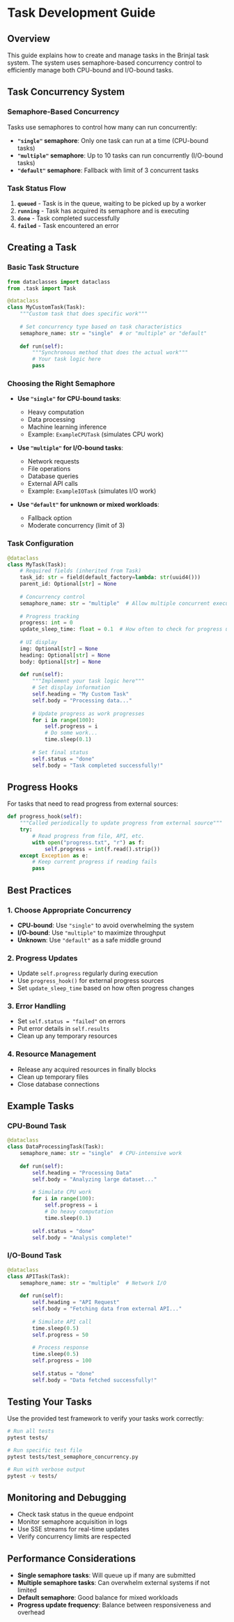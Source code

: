 # Task Development Guide

## Overview

This guide explains how to create and manage tasks in the Brinjal task system. The system uses semaphore-based concurrency control to efficiently manage both CPU-bound and I/O-bound tasks.

## Task Concurrency System

### Semaphore-Based Concurrency

Tasks use semaphores to control how many can run concurrently:

- **`"single"` semaphore**: Only one task can run at a time (CPU-bound tasks)
- **`"multiple"` semaphore**: Up to 10 tasks can run concurrently (I/O-bound tasks)  
- **`"default"` semaphore**: Fallback with limit of 3 concurrent tasks

### Task Status Flow

1. **`queued`** - Task is in the queue, waiting to be picked up by a worker
2. **`running`** - Task has acquired its semaphore and is executing
3. **`done`** - Task completed successfully
4. **`failed`** - Task encountered an error

## Creating a Task

### Basic Task Structure

```python
from dataclasses import dataclass
from .task import Task

@dataclass
class MyCustomTask(Task):
    """Custom task that does specific work"""
    
    # Set concurrency type based on task characteristics
    semaphore_name: str = "single"  # or "multiple" or "default"
    
    def run(self):
        """Synchronous method that does the actual work"""
        # Your task logic here
        pass
```

### Choosing the Right Semaphore

- **Use `"single"` for CPU-bound tasks**:
  - Heavy computation
  - Data processing
  - Machine learning inference
  - Example: `ExampleCPUTask` (simulates CPU work)

- **Use `"multiple"` for I/O-bound tasks**:
  - Network requests
  - File operations
  - Database queries
  - External API calls
  - Example: `ExampleIOTask` (simulates I/O work)

- **Use `"default"` for unknown or mixed workloads**:
  - Fallback option
  - Moderate concurrency (limit of 3)

### Task Configuration

```python
@dataclass
class MyTask(Task):
    # Required fields (inherited from Task)
    task_id: str = field(default_factory=lambda: str(uuid4()))
    parent_id: Optional[str] = None
    
    # Concurrency control
    semaphore_name: str = "multiple"  # Allow multiple concurrent executions
    
    # Progress tracking
    progress: int = 0
    update_sleep_time: float = 0.1  # How often to check for progress updates
    
    # UI display
    img: Optional[str] = None
    heading: Optional[str] = None
    body: Optional[str] = None
    
    def run(self):
        """Implement your task logic here"""
        # Set display information
        self.heading = "My Custom Task"
        self.body = "Processing data..."
        
        # Update progress as work progresses
        for i in range(100):
            self.progress = i
            # Do some work...
            time.sleep(0.1)
        
        # Set final status
        self.status = "done"
        self.body = "Task completed successfully!"
```

## Progress Hooks

For tasks that need to read progress from external sources:

```python
def progress_hook(self):
    """Called periodically to update progress from external source"""
    try:
        # Read progress from file, API, etc.
        with open("progress.txt", "r") as f:
            self.progress = int(f.read().strip())
    except Exception as e:
        # Keep current progress if reading fails
        pass
```

## Best Practices

### 1. Choose Appropriate Concurrency

- **CPU-bound**: Use `"single"` to avoid overwhelming the system
- **I/O-bound**: Use `"multiple"` to maximize throughput
- **Unknown**: Use `"default"` as a safe middle ground

### 2. Progress Updates

- Update `self.progress` regularly during execution
- Use `progress_hook()` for external progress sources
- Set `update_sleep_time` based on how often progress changes

### 3. Error Handling

- Set `self.status = "failed"` on errors
- Put error details in `self.results`
- Clean up any temporary resources

### 4. Resource Management

- Release any acquired resources in finally blocks
- Clean up temporary files
- Close database connections

## Example Tasks

### CPU-Bound Task

```python
@dataclass
class DataProcessingTask(Task):
    semaphore_name: str = "single"  # CPU-intensive work
    
    def run(self):
        self.heading = "Processing Data"
        self.body = "Analyzing large dataset..."
        
        # Simulate CPU work
        for i in range(100):
            self.progress = i
            # Do heavy computation
            time.sleep(0.1)
        
        self.status = "done"
        self.body = "Analysis complete!"
```

### I/O-Bound Task

```python
@dataclass
class APITask(Task):
    semaphore_name: str = "multiple"  # Network I/O
    
    def run(self):
        self.heading = "API Request"
        self.body = "Fetching data from external API..."
        
        # Simulate API call
        time.sleep(0.5)
        self.progress = 50
        
        # Process response
        time.sleep(0.5)
        self.progress = 100
        
        self.status = "done"
        self.body = "Data fetched successfully!"
```

## Testing Your Tasks

Use the provided test framework to verify your tasks work correctly:

```bash
# Run all tests
pytest tests/

# Run specific test file
pytest tests/test_semaphore_concurrency.py

# Run with verbose output
pytest -v tests/
```

## Monitoring and Debugging

- Check task status in the queue endpoint
- Monitor semaphore acquisition in logs
- Use SSE streams for real-time updates
- Verify concurrency limits are respected

## Performance Considerations

- **Single semaphore tasks**: Will queue up if many are submitted
- **Multiple semaphore tasks**: Can overwhelm external systems if not limited
- **Default semaphore**: Good balance for mixed workloads
- **Progress update frequency**: Balance between responsiveness and overhead
